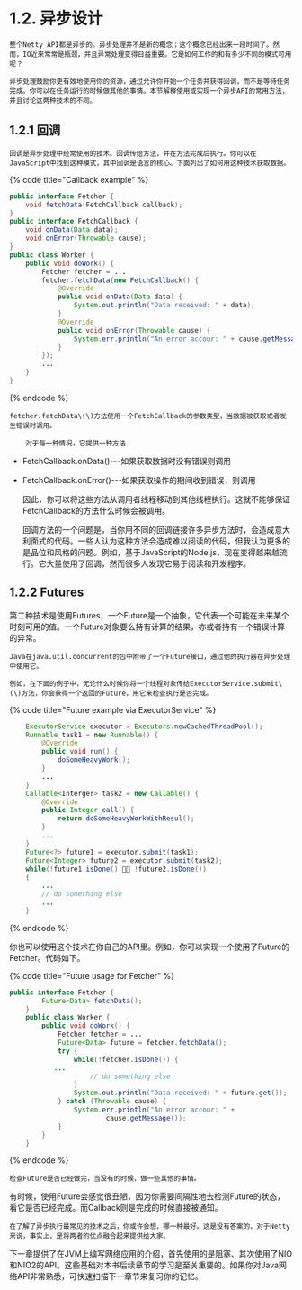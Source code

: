 # 1.2. 异步设计

    整个Netty API都是异步的。异步处理并不是新的概念；这个概念已经出来一段时间了。然而，IO近来常常是瓶颈，并且异常处理变得日益重要。它是如何工作的和有多少不同的模式可用呢？

    异步处理鼓励你更有效地使用你的资源，通过允许你开始一个任务并获得回调，而不是等待任务完成。你可以在任务运行的时候做其他的事情。本节解释使用或实现一个异步API的常用方法，并且讨论这两种技术的不同。

## 1.2.1 回调

    回调是异步处理中经常使用的技术。回调传给方法，并在方法完成后执行。你可以在JavaScript中找到这种模式，其中回调是语言的核心。下面列出了如何用这种技术获取数据。

{% code title="Callback example" %}
```java
public interface Fetcher {
	void fetchData(FetchCallback callback);
}
public interface FetchCallback {
	void onData(Data data);
	void onError(Throwable cause);
}
public class Worker {
	public void doWork() {
		Fetcher fetcher = ...
		fetcher.fetchData(new FetchCallback() {
			@Override
			public void onData(Data data) { 
				System.out.println("Data received: " + data);
			}
			@Override
			public void onError(Throwable cause) { 
				System.err.println("An error accour: " + cause.getMessage());
			}
		}); 
		...
	}
}
```
{% endcode %}

    fetcher.fetchData\(\)方法使用一个FetchCallback的参数类型，当数据被获取或者发生错误时调用。

        对于每一种情况，它提供一种方法：

* FetchCallback.onData\(\)---如果获取数据时没有错误则调用
* FetchCallback.onError\(\)---如果获取操作的期间收到错误，则调用

     因此，你可以将这些方法从调用者线程移动到其他线程执行。这就不能够保证FetchCallback的方法什么时候会被调用。

    回调方法的一个问题是，当你用不同的回调链接许多异步方法时，会造成意大利面式的代码。一些人认为这种方法会造成难以阅读的代码，但我认为更多的是品位和风格的问题。例如，基于JavaScript的Node.js，现在变得越来越流行。它大量使用了回调，然而很多人发现它易于阅读和开发程序。

## 1.2.2 Futures

   第二种技术是使用Futures，一个Future是一个抽象，它代表一个可能在未来某个时刻可用的值。一个Future对象要么持有计算的结果，亦或者持有一个错误计算的异常。

    Java在java.util.concurrent的包中附带了一个Future接口，通过他的执行器在异步处理中使用它。

    例如，在下面的例子中，无论什么时候你将一个线程对象传给ExecutorService.submit\(\)方法，你会获得一个返回的Future，用它来检查执行是否完成。

{% code title="Future example via ExecutorService" %}
```java
	ExecutorService executor = Executors.newCachedThreadPool();
	Runnable task1 = new Runnable() {
		@Override
		public void run() {
			doSomeHeavyWork();
		}
		...
	}
	Callable<Interger> task2 = new Callable() {
		@Override
		public Integer call() {
			return doSomeHeavyWorkWithResul();
		}
        ...
	}
	Future<?> future1 = executor.submit(task1);
	Future<Integer> future2 = executor.submit(task2);
	while(!future1.isDone()  !future2.isDone())
	{
 		...
		// do something else
		...
	}
```
{% endcode %}

   你也可以使用这个技术在你自己的API里。例如，你可以实现一个使用了Future的Fetcher。代码如下。

{% code title="Future usage for Fetcher" %}
```java
public interface Fetcher {
		Future<Data> fetchData();
	}
	public class Worker {
		public void doWork() {
			Fetcher fetcher = ...
			Future<Data> future = fetcher.fetchData();
			try {
				while(!fetcher.isDone()) { 
           ...
					// do something else 
				}
				System.out.println("Data received: " + future.get());
			} catch (Throwable cause) {
				System.err.println("An error accour: " +
						cause.getMessage());
			}
		}
	} 
```
{% endcode %}

    检查Future是否已经做完，当没有的时候，做一些其他的事情。

   有时候，使用Future会感觉很丑陋，因为你需要间隔性地去检测Future的状态，看它是否已经完成。而Callback则是完成的时候直接被通知。

    在了解了异步执行最常见的技术之后，你或许会想，哪一种最好。这是没有答案的，对于Netty来说，事实上，是将两者的优点融合起来提供给大家。

   下一章提供了在JVM上编写网络应用的介绍，首先使用的是阻塞、其次使用了NIO和NIO2的API。这些基础对本书后续章节的学习是至关重要的。如果你对Java网络API非常熟悉，可快速扫描下一章节来复习你的记忆。

